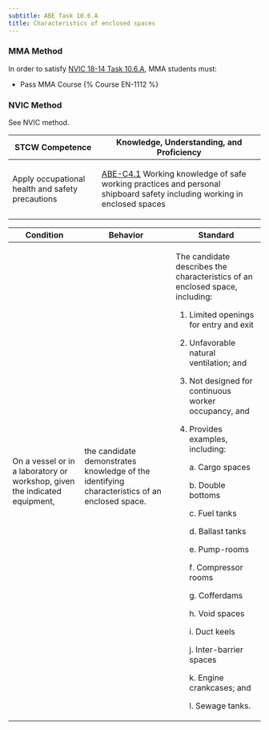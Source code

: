 ```yaml
---
subtitle: ABE Task 10.6.A 
title: Characteristics of enclosed spaces
---
```



### MMA Method

In order to satisfy  [NVIC 18-14  Task  10.6.A](/stcw23/assets/images/nvic-18-14.pdf), MMA students must:

* Pass MMA Course {% Course EN-1112 %}


### NVIC Method

<a onclick="togglevisibility('nvic_methods')" >See NVIC method.</a>

<div id='nvic_methods' class='hide'>

<table>
<thead>
<tr>
<th class='forty'> STCW Competence </th>
<th class='sixty'> Knowledge, Understanding, and Proficiency </th>
</tr>
</thead>




<tbody>
<tr><td markdown='1'>

Apply occupational health and safety precautions

</td><td markdown='1'>

[ABE-C4.1](../../tables/35.html#ABE-C4.1) Working knowledge of safe working practices and personal shipboard safety including working in enclosed spaces

</td></tr>


</tbody>
</table>


<table>
<thead>
<tr><th class='twenty'>  Condition </th><th class='twenty'> Behavior </th><th  class='sixty'>Standard </th></tr>
</thead>
<tbody >



<tr><td markdown='1'>

On a vessel or in a laboratory or workshop, given the indicated equipment,

</td><td markdown='1'>

the candidate demonstrates knowledge of the identifying characteristics of an enclosed space.

<br>

<div class="tooltip">
<span class="tooltiptext">
</span>
</div>


</td><td markdown='1'>

The candidate describes the characteristics of an enclosed space, including: 

1. Limited openings for entry and exit
2. Unfavorable natural ventilation; and 
3. Not designed for continuous worker occupancy, and 
4. Provides examples, including: 

	a. Cargo spaces

	b. Double bottoms

	c. Fuel tanks

	d. Ballast tanks

	e. Pump-rooms

	f. Compressor rooms

	g. Cofferdams

	h. Void spaces

	i. Duct keels

	j. Inter-barrier spaces

	k. Engine crankcases; and

	l. Sewage tanks. 

</td></tr>
</tbody>
</table>
</div>
